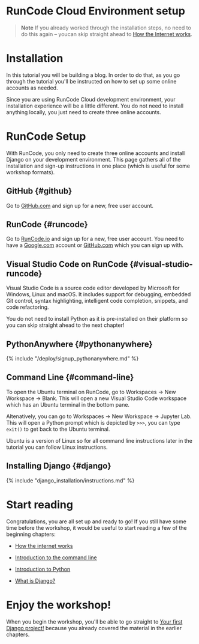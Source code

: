 # RunCode Cloud Environment setup

> **Note** If you already worked through the installation steps, no need to do 
this again – youcan skip straight ahead to 
[How the Internet works](../how_the_internet_works/README.md).

# Installation
In this tutorial you will be building a blog. 
In order to do that, as you go through the tutorial you'll be instructed on how 
to set up some online accounts as needed. 

Since you are using RunCode Cloud development environment, your installation 
experience will be a little different. 
You do not need to install anything locally, you just need to create three 
online accounts. 

# RunCode Setup
With RunCode, you only need to create three online accounts and install
Django on your development environment. This page gathers all of the 
installation and sign-up instructions in one place (which is useful for some 
workshop formats).

## GitHub {#github}
Go to [GitHub.com](https://github.com/) and sign up for a new, free user account.

## RunCode {#runcode}
Go to [RunCode.io](https://runcode.io/) and sign up for a new, free user account. 
You need to have a [Google.com](https://www.google.com/intl/en-GB/gmail/about/) 
account or [GitHub.com](https://github.com/) which you can sign up with.

## Visual Studio Code on RunCode {#visual-studio-runcode}
Visual Studio Code is a source code editor developed by Microsoft for Windows, 
Linux and macOS. 
It includes support for debugging, embedded Git control, syntax highlighting, 
intelligent code completion, snippets, and code refactoring.

You do not need to install Python as it is pre-installed on their platform so 
you can skip straight ahead to the next chapter!

## PythonAnywhere {#pythonanywhere}
{% include "/deploy/signup_pythonanywhere.md" %}

## Command Line {#command-line}
To open the Ubuntu terminal on RunCode, go to Workspaces → New Workspace → Blank. 
This will open a new Visual Studio Code workspace which has an Ubuntu terminal 
in the bottom pane.

Altenatively, you can go to Workspaces → New Workspace → Jupyter Lab. 
This will open a Python prompt which is depicted by `>>>`, you can type `exit()` 
to get back to the Ubuntu terminal.

Ubuntu is a version of Linux so for all command line instructions later in the 
tutorial you can follow Linux instructions.

## Installing Django {#django}

{% include "django_installation/instructions.md" %}

# Start reading

Congratulations, you are all set up and ready to go! If you still have some 
time before the workshop, it would be useful to start reading a few of the 
beginning chapters:

* [How the internet works](../how_the_internet_works/README.md)

* [Introduction to the command line](../runcode/intro_to_command_line/README.md)

* [Introduction to Python](../runcode/python_introduction/README.md)

* [What is Django?](../django/README.md)


# Enjoy the workshop!

When you begin the workshop, you'll be able to go straight to 
[Your first Django project!](../runcode/django_start_project/README.md) because you 
already covered the material in the earlier chapters.
